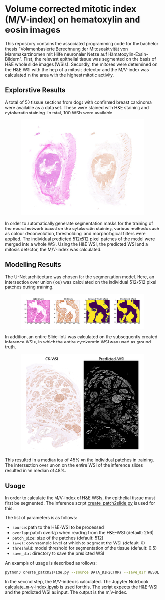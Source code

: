 # Volume corrected mitotic index (M/V-index) on hematoxylin and eosin images
This repository contains the associated programming code for the bachelor thesis "Volumenbasierte Berechnung der Mitoseaktivität von Mammakarzinomen mit Hilfe neuronaler Netze auf Hämatoxylin-Eosin-Bildern". First, the relevant epithelial tissue was segmented on the basis of H&E whole slide images (WSIs). Secondly, the mitoses were determined on the H&E WSI with the help of a mitosis detector and the M/V-index was calculated in the area with the highest mitotic activity. 

## Explorative Results 
A total of 50 tissue sections from dogs with confirmed breast carcinoma were available as a data set. These were stained with H&E staining and cytokeratin staining. In total, 100 WSIs were available. 

<p align="center">
  <img src="h&e_ck_staining.png" width="400px" />
</p>

In order to automatically generate segmentation masks for the training of the neural network based on the cytokeratin staining, various methods such as colour deconvolution, thresholding, and morphological filters were applied. The individual predicted 512x512 pixel patches of the model were merged into a whole WSI. Using the H&E WSI, the predicted WSI and a mitosis detector, the M/V-index was calculated. 

## Modelling Results

The U-Net architecture was chosen for the segmentation model. Here, an intersection over union (iou) was calculated on the individual 512x512 pixel patches during training. 
<p align="center">
  <img src="patch_prediction.png" width="400px" />
</p>
In addition, an entire Slide-IoU was calculated on the subsequently created inference WSIs, in which the entire cytokeratin WSI was used as ground truth. 
<p align="center">
  <img src="wsi_prediction.png" width="400px" />
</p>
This resulted in a median iou of 45% on the individual patches in training. The intersection over union on the entire WSI of the inference slides resulted in an median of 48%.

## Usage

In order to calculate the M/V-index of H&E WSIs, the epithelial tissue must first be segmented. The inference script [create_patch2slide.py](scripts/inference/create_patch2slide.py) is used for this. 

The list of parameters is as follows: 
* `source`: path to the H&E-WSI to be processed
* `overlap`: patch overlap when reading from the H&E-WSI (default: 256)
* `patch_size`: size of the patches (default: 512)
* `level`: downsample level at which to segment the WSI (default: 0)
* `threshold`: model threshold for segmentation of the tissue (default: 0.5)
* `save_dir`: directory to save the predicted WSI

An example of usage is described as follows: 

```bash
python3 create_patch2slide.py --source DATA_DIRECTORY --save_dir RESULTS_DIRECTORY --patch_size 512
```

In the second step, the M/V-index is calculated. The Jupyter Notebook [calculate_m-v-index.ipynb](notebooks/inference/calculate_m-v-index.ipynb) is used for this. The script expects the H&E-WSI and the predicted WSI as input. 
The output is the m/v-index. 

